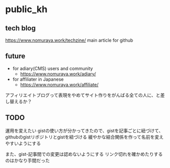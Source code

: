 # public_kh
## tech blog
https://www.nomuraya.work/techzine/
main article for github

## future
- for adiary(CMS) users and community
  - https://www.nomuraya.work/adiary/
- for affiliater in Japanese
  - https://www.nomuraya.work/affiliate/

アフィリエイトブログって表現をやめてサイト作りをがんばる全ての人に、と差し替えるか？

## TODO
運用を変えたい
gistの使い方が分かってきたので、gistを記事ごとに紐づけて、
githubのgistリポジトリとgistを紐づける
緩やかな結合関係を作って名前を変えやすいようにする

また、gist-記事間での変更は認めないようにする
リンク切れを確かめたりするのはかなり手間だった

